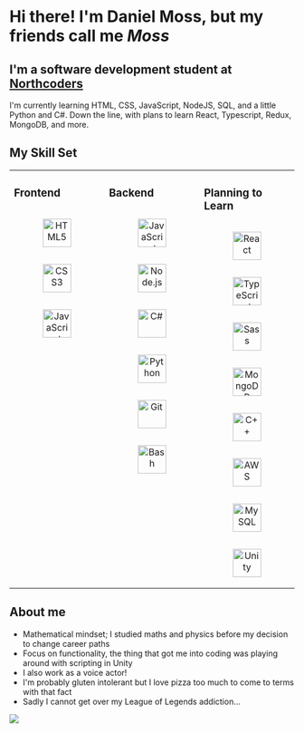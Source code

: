 # Hi there! I'm Daniel Moss, but my friends call me *Moss*

## I'm a software development student at <a href="https://northcoders.com/">Northcoders</a>
I'm currently learning HTML, CSS, JavaScript, NodeJS, SQL, and a little Python and C#. Down the line, with plans to learn React, Typescript, Redux, MongoDB, and more.

## My Skill Set  
<table><tr><td valign="top" width="33%">
  
### Frontend  
<div align="center">  
  <img style="margin: 15px" src="https://profilinator.rishav.dev/skills-assets/html5-original-wordmark.svg" alt="HTML5" height="50" /> 
  <img style="margin: 15px" src="https://profilinator.rishav.dev/skills-assets/css3-original-wordmark.svg" alt="CSS3" height="50" />   
  <img style="margin: 15px" src="https://profilinator.rishav.dev/skills-assets/javascript-original.svg" alt="JavaScript" height="50" />  
</div>
</td>
  
<td valign="top" width="33%">
  
### Backend  
<div align="center">    
  <img style="margin: 15px" src="https://profilinator.rishav.dev/skills-assets/javascript-original.svg" alt="JavaScript" height="50" />
  <img style="margin: 15px" src="https://profilinator.rishav.dev/skills-assets/nodejs-original-wordmark.svg" alt="Node.js" height="50" /> 
  <img style="margin: 15px" src="https://profilinator.rishav.dev/skills-assets/csharp-original.svg" alt="C#" height="50" />
  <img style="margin: 15px" src="https://profilinator.rishav.dev/skills-assets/python-original.svg" alt="Python" height="50" />   
  <img style="margin: 15px" src="https://profilinator.rishav.dev/skills-assets/git-scm-icon.svg" alt="Git" height="50" />
  <img style="margin: 15px" src="https://profilinator.rishav.dev/skills-assets/gnu_bash-icon.svg" alt="Bash" height="50" /> 
</div>
</td>
 
<td valign="top" width="33%">
  
### Planning to Learn
<div align="center">    
  <img style="margin: 15px" src="https://profilinator.rishav.dev/skills-assets/react-original-wordmark.svg" alt="React" height="50" /> 
  <img style="margin: 15px" src="https://profilinator.rishav.dev/skills-assets/typescript-original.svg" alt="TypeScript" height="50" /> 
  <img style="margin: 15px" src="https://profilinator.rishav.dev/skills-assets/sass-original.svg" alt="Sass" height="50" />
  <img style="margin: 15px" src="https://profilinator.rishav.dev/skills-assets/mongodb-original-wordmark.svg" alt="MongoDB" height="50" /> 
  <img style="margin: 15px" src="https://profilinator.rishav.dev/skills-assets/cplusplus-original.svg" alt="C++" height="50" />
  <img style="margin: 15px" src="https://profilinator.rishav.dev/skills-assets/amazonwebservices-original-wordmark.svg" alt="AWS" height="50" />  
  <img style="margin: 15px" src="https://profilinator.rishav.dev/skills-assets/mysql-original-wordmark.svg" alt="MySQL" height="50" />
  <img style="margin: 15px" src="https://profilinator.rishav.dev/skills-assets/unity.png" alt="Unity" height="50" />  
</div>
</td></tr></table>  

<div align='left'>
<p width='60%'>
  
## About me
  - Mathematical mindset; I studied maths and physics before my decision to change career paths
  - Focus on functionality, the thing that got me into coding was playing around with scripting in Unity
  - I also work as a voice actor!
  - I'm probably gluten intolerant but I love pizza too much to come to terms with that fact
  - Sadly I cannot get over my League of Legends addiction...
  </p>
  
<img align='center' src="https://c.tenor.com/mErcWBSg078AAAAM/seal-lol.gif" />

</div>
